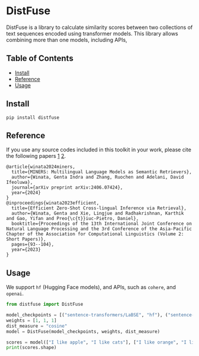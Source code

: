 # DistFuse

DistFuse is a library to calculate similarity scores between two collections of text sequences encoded using transformer models. This library allows combining more than one models, including APIs,  

## Table of Contents

- [Install](#-install)
- [Reference](#-reference)
- [Usage](#-usage)

## Install
```
pip install distfuse
```

## Reference
If you use any source codes included in this toolkit in your work, please cite the following papers [1](https://arxiv.org/pdf/2406.07424) [2](https://aclanthology.org/2023.ijcnlp-short.11.pdf).
```
@article{winata2024miners,
  title={MINERS: Multilingual Language Models as Semantic Retrievers},
  author={Winata, Genta Indra and Zhang, Ruochen and Adelani, David Ifeoluwa},
  journal={arXiv preprint arXiv:2406.07424},
  year={2024}
}
@inproceedings{winata2023efficient,
  title={Efficient Zero-Shot Cross-lingual Inference via Retrieval},
  author={Winata, Genta and Xie, Lingjue and Radhakrishnan, Karthik and Gao, Yifan and Preo{\c{t}}iuc-Pietro, Daniel},
  booktitle={Proceedings of the 13th International Joint Conference on Natural Language Processing and the 3rd Conference of the Asia-Pacific Chapter of the Association for Computational Linguistics (Volume 2: Short Papers)},
  pages={93--104},
  year={2023}
}
```

## Usage
We support `hf` (Hugging Face models), and APIs, such as `cohere`, and `openai`. 
```python
from distfuse import DistFuse

model_checkpoints = [("sentence-transformers/LaBSE", "hf"), ("sentence-transformers/paraphrase-multilingual-MiniLM-L12-v2", "hf"), ("text-embedding-3-large", "openai")]
weights = [1, 1, 1]
dist_measure = "cosine"
model = DistFuse(model_checkpoints, weights, dist_measure)

scores = model(["I like apple", "I like cats"], ["I like orange", "I like dogs"])
print(scores.shape)
```
